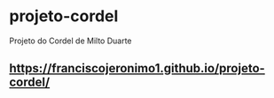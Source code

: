 # projeto-cordel
Projeto do Cordel de Milto Duarte
## https://franciscojeronimo1.github.io/projeto-cordel/
